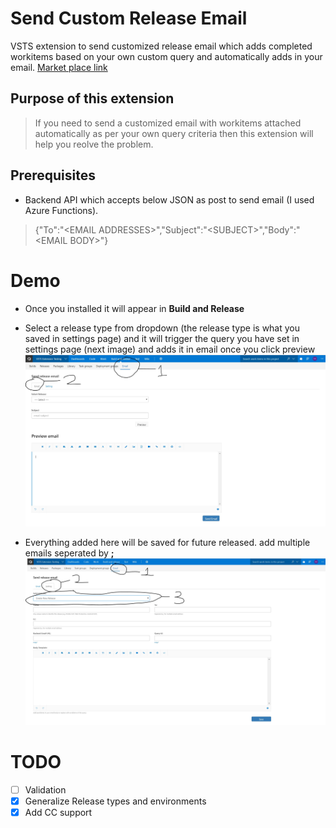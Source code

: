 # Send Custom Release Email
VSTS extension to send customized release email which adds completed workitems based on your own custom query and  automatically adds in your email.
[Market place link](https://marketplace.visualstudio.com/items?itemName=NavinDhananshan.send-custom-email)

## Purpose of this extension
> If you need to send a customized email with workitems attached automatically as per your own query criteria then this extension will
> help you reolve the problem.

## Prerequisites
- Backend API which accepts below JSON as post to send email (I used Azure Functions).
> {"To":"\<EMAIL ADDRESSES\>","Subject":"\<SUBJECT\>","Body":"\<EMAIL BODY\>"}
# Demo 
- Once you installed it will appear in **Build and Release**
- Select a release type from dropdown (the release type is what you saved in settings page) and it will trigger the query you have set in settings page (next image) and adds it in email once you click preview 
![Alt Title](images/demo-1.JPG?raw=true "Title")

- Everything added here will be saved for future released. add multiple emails seperated by **;**
![Alt Title](images/demo-2.JPG?raw=true "Demo 1")



# TODO
- [ ] Validation
- [X] Generalize Release types and environments 
- [X] Add CC support
